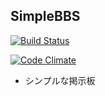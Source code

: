 ## SimpleBBS
[![Build Status](https://travis-ci.org/blueplanet/simple_bbs.png?branch=master)](https://travis-ci.org/blueplanet/simple_bbs)

[![Code Climate](https://codeclimate.com/github/blueplanet/simple_bbs.png)](https://codeclimate.com/github/blueplanet/simple_bbs)

* シンプルな掲示板
